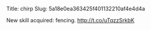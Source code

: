 Title: chirp
Slug: 5a18e0ea363425f401132210af4e4d4a

New skill acquired: fencing. <a href="http://t.co/uTqzzSrkbK">http://t.co/uTqzzSrkbK</a>
